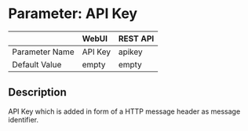 # Parameter: API Key

|                   | WebUI               | REST API
|:---               |:---                 |:----
| Parameter Name    | API Key             | apikey
| Default Value     | empty               | empty


## Description

API Key which is added in form of a HTTP message header as message identifier.
